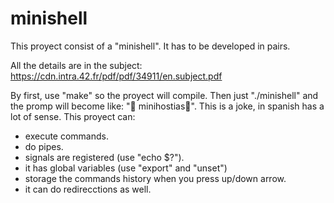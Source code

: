 # minishell
This proyect consist of a "minishell". It has to be developed in pairs.

All the details are in the subject:
https://cdn.intra.42.fr/pdf/pdf/34911/en.subject.pdf

By first, use "make" so the proyect will compile. Then just "./minishell" and the promp will become like: "👊 minihostias👊". This is a joke, in spanish has a lot of sense.
This proyect can: 
- execute commands.
- do pipes.
- signals are registered (use "echo $?").
- it has global variables (use "export" and "unset")
- storage the commands history when you press up/down arrow.
- it can do redirecctions as well.
